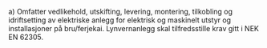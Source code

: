 a) Omfatter vedlikehold, utskifting, levering, montering, tilkobling og idriftsetting av elektriske anlegg for elektrisk og maskinelt utstyr og installasjoner på bru/ferjekai. Lynvernanlegg skal tilfredsstille krav gitt i NEK EN 62305.

